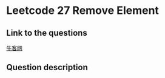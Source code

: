 # Leetcode 27 Remove Element

## Link to the questions
[牛客网]([https://leetcode.com/problems/remove-element/description/)

## Question description
